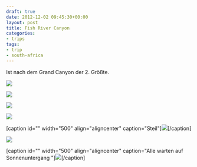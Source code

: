 ```yaml
---
draft: true
date: 2012-12-02 09:45:30+00:00
layout: post
title: Fish River Canyon
categories:
- trips
tags:
- trip
- south-africa
---
```


Ist nach dem Grand Canyon der 2. Größte.



[![](http://clemi.ag3r.at/wp-content/uploads/2012/12/wpid-Photo-02.12.2012-1628.jpg)](http://clemi.ag3r.at/wp-content/uploads/2012/12/wpid-Photo-02.12.2012-1628.jpg)

[![](http://clemi.ag3r.at/wp-content/uploads/2012/12/wpid-Photo-02.12.2012-1630.jpg)](http://clemi.ag3r.at/wp-content/uploads/2012/12/wpid-Photo-02.12.2012-1630.jpg)

<!-- more -->




[![](http://clemi.ag3r.at/wp-content/uploads/2012/12/wpid-Photo-02.12.2012-1629.jpg)](http://clemi.ag3r.at/wp-content/uploads/2012/12/wpid-Photo-02.12.2012-1629.jpg)





[![](http://clemi.ag3r.at/wp-content/uploads/2012/12/wpid-Photo-02.12.2012-1631.jpg)](http://clemi.ag3r.at/wp-content/uploads/2012/12/wpid-Photo-02.12.2012-1631.jpg)



[caption id="" width="500" align="aligncenter" caption="Steil"][![](http://clemi.ag3r.at/wp-content/uploads/2012/12/wpid-Photo-02.12.2012-1638.jpg)](http://clemi.ag3r.at/wp-content/uploads/2012/12/wpid-Photo-02.12.2012-1638.jpg)[/caption]



[![](http://clemi.ag3r.at/wp-content/uploads/2012/12/wpid-Photo-02.12.2012-1645.jpg)](http://clemi.ag3r.at/wp-content/uploads/2012/12/wpid-Photo-02.12.2012-1645.jpg)



[caption id="" width="500" align="aligncenter" caption="Alle warten auf Sonnenuntergang "][![](http://clemi.ag3r.at/wp-content/uploads/2012/12/wpid-Photo-02.12.2012-1633.jpg)](http://http://clemi.ag3r.at/wp-content/uploads/2012/12/wpid-Photo-02.12.2012-1633.jpg)[/caption]



